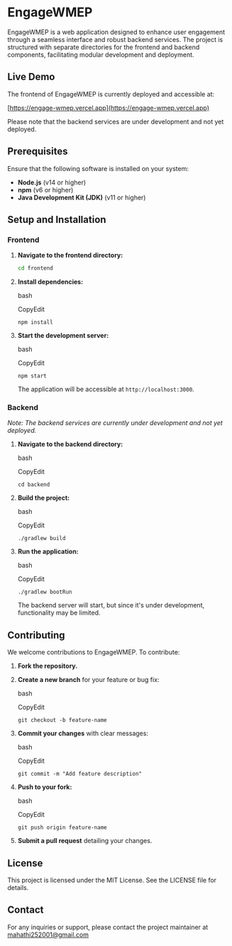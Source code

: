 # EngageWMEP

EngageWMEP is a web application designed to enhance user engagement through a seamless interface and robust backend services. The project is structured with separate directories for the frontend and backend components, facilitating modular development and deployment.

## Live Demo

The frontend of EngageWMEP is currently deployed and accessible at:

[https://engage-wmep.vercel.app](https://engage-wmep.vercel.app)

Please note that the backend services are under development and not yet deployed.

## Prerequisites

Ensure that the following software is installed on your system:

- **Node.js** (v14 or higher)
- **npm** (v6 or higher)
- **Java Development Kit (JDK)** (v11 or higher)

## Setup and Installation

### Frontend

1. **Navigate to the frontend directory:**

   ```bash
   cd frontend

1.  **Install dependencies:**

    bash

    CopyEdit

    `npm install`

2.  **Start the development server:**

    bash

    CopyEdit

    `npm start`

    The application will be accessible at `http://localhost:3000`.

### Backend

*Note: The backend services are currently under development and not yet deployed.*

1.  **Navigate to the backend directory:**

    bash

    CopyEdit

    `cd backend`

2.  **Build the project:**

    bash

    CopyEdit

    `./gradlew build`

3.  **Run the application:**

    bash

    CopyEdit

    `./gradlew bootRun`

    The backend server will start, but since it's under development, functionality may be limited.

Contributing
------------

We welcome contributions to EngageWMEP. To contribute:

1.  **Fork the repository.**

2.  **Create a new branch** for your feature or bug fix:

    bash

    CopyEdit

    `git checkout -b feature-name`

3.  **Commit your changes** with clear messages:

    bash

    CopyEdit

    `git commit -m "Add feature description"`

4.  **Push to your fork:**

    bash

    CopyEdit

    `git push origin feature-name`

5.  **Submit a pull request** detailing your changes.

License
-------

This project is licensed under the MIT License. See the LICENSE file for details.

Contact
-------

For any inquiries or support, please contact the project maintainer at mahathi252001@gmail.com
